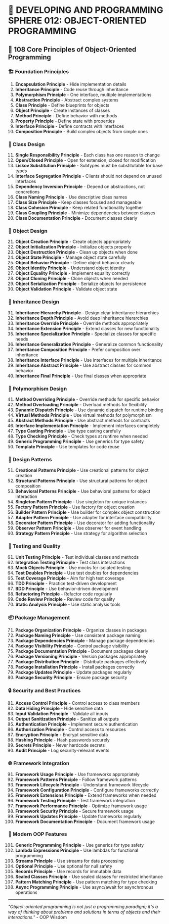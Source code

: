 # 🌟 DEVELOPING AND PROGRAMMING SPHERE 012: OBJECT-ORIENTED PROGRAMMING

## 🎯 108 Core Principles of Object-Oriented Programming

### 🏗️ Foundation Principles

1. **Encapsulation Principle** - Hide implementation details
2. **Inheritance Principle** - Code reuse through inheritance
3. **Polymorphism Principle** - One interface, multiple implementations
4. **Abstraction Principle** - Abstract complex systems
5. **Class Principle** - Define blueprints for objects
6. **Object Principle** - Create instances of classes
7. **Method Principle** - Define behavior with methods
8. **Property Principle** - Define state with properties
9. **Interface Principle** - Define contracts with interfaces
10. **Composition Principle** - Build complex objects from simple ones

### 🎯 Class Design

11. **Single Responsibility Principle** - Each class has one reason to change
12. **Open/Closed Principle** - Open for extension, closed for modification
13. **Liskov Substitution Principle** - Subtypes must be substitutable for base types
14. **Interface Segregation Principle** - Clients should not depend on unused interfaces
15. **Dependency Inversion Principle** - Depend on abstractions, not concretions
16. **Class Naming Principle** - Use descriptive class names
17. **Class Size Principle** - Keep classes focused and manageable
18. **Class Cohesion Principle** - Keep related functionality together
19. **Class Coupling Principle** - Minimize dependencies between classes
20. **Class Documentation Principle** - Document classes clearly

### 🧮 Object Design

21. **Object Creation Principle** - Create objects appropriately
22. **Object Initialization Principle** - Initialize objects properly
23. **Object Destruction Principle** - Clean up objects when done
24. **Object State Principle** - Manage object state carefully
25. **Object Behavior Principle** - Define object behavior clearly
26. **Object Identity Principle** - Understand object identity
27. **Object Equality Principle** - Implement equality correctly
28. **Object Cloning Principle** - Clone objects when needed
29. **Object Serialization Principle** - Serialize objects for persistence
30. **Object Validation Principle** - Validate object state

### 🎨 Inheritance Design

31. **Inheritance Hierarchy Principle** - Design clear inheritance hierarchies
32. **Inheritance Depth Principle** - Avoid deep inheritance hierarchies
33. **Inheritance Override Principle** - Override methods appropriately
34. **Inheritance Extension Principle** - Extend classes for new functionality
35. **Inheritance Specialization Principle** - Specialize classes for specific needs
36. **Inheritance Generalization Principle** - Generalize common functionality
37. **Inheritance Composition Principle** - Prefer composition over inheritance
38. **Inheritance Interface Principle** - Use interfaces for multiple inheritance
39. **Inheritance Abstract Principle** - Use abstract classes for common behavior
40. **Inheritance Final Principle** - Use final classes when appropriate

### 🔧 Polymorphism Design

41. **Method Overriding Principle** - Override methods for specific behavior
42. **Method Overloading Principle** - Overload methods for flexibility
43. **Dynamic Dispatch Principle** - Use dynamic dispatch for runtime binding
44. **Virtual Methods Principle** - Use virtual methods for polymorphism
45. **Abstract Methods Principle** - Use abstract methods for contracts
46. **Interface Implementation Principle** - Implement interfaces completely
47. **Type Casting Principle** - Use type casting carefully
48. **Type Checking Principle** - Check types at runtime when needed
49. **Generic Programming Principle** - Use generics for type safety
50. **Template Principle** - Use templates for code reuse

### 🚀 Design Patterns

51. **Creational Patterns Principle** - Use creational patterns for object creation
52. **Structural Patterns Principle** - Use structural patterns for object composition
53. **Behavioral Patterns Principle** - Use behavioral patterns for object interaction
54. **Singleton Pattern Principle** - Use singleton for unique instances
55. **Factory Pattern Principle** - Use factory for object creation
56. **Builder Pattern Principle** - Use builder for complex object construction
57. **Adapter Pattern Principle** - Use adapter for interface compatibility
58. **Decorator Pattern Principle** - Use decorator for adding functionality
59. **Observer Pattern Principle** - Use observer for event handling
60. **Strategy Pattern Principle** - Use strategy for algorithm selection

### 🧪 Testing and Quality

61. **Unit Testing Principle** - Test individual classes and methods
62. **Integration Testing Principle** - Test class interactions
63. **Mock Objects Principle** - Use mocks for isolated testing
64. **Test Doubles Principle** - Use test doubles for dependencies
65. **Test Coverage Principle** - Aim for high test coverage
66. **TDD Principle** - Practice test-driven development
67. **BDD Principle** - Use behavior-driven development
68. **Refactoring Principle** - Refactor code regularly
69. **Code Review Principle** - Review code for quality
70. **Static Analysis Principle** - Use static analysis tools

### 📦 Package Management

71. **Package Organization Principle** - Organize classes in packages
72. **Package Naming Principle** - Use consistent package naming
73. **Package Dependencies Principle** - Manage package dependencies
74. **Package Visibility Principle** - Control package visibility
75. **Package Documentation Principle** - Document packages clearly
76. **Package Versioning Principle** - Version packages appropriately
77. **Package Distribution Principle** - Distribute packages effectively
78. **Package Installation Principle** - Install packages correctly
79. **Package Updates Principle** - Update packages regularly
80. **Package Security Principle** - Ensure package security

### 🔒 Security and Best Practices

81. **Access Control Principle** - Control access to class members
82. **Data Hiding Principle** - Hide sensitive data
83. **Input Validation Principle** - Validate all inputs
84. **Output Sanitization Principle** - Sanitize all outputs
85. **Authentication Principle** - Implement secure authentication
86. **Authorization Principle** - Control access to resources
87. **Encryption Principle** - Encrypt sensitive data
88. **Hashing Principle** - Hash passwords securely
89. **Secrets Principle** - Never hardcode secrets
90. **Audit Principle** - Log security-relevant events

### 🌐 Framework Integration

91. **Framework Usage Principle** - Use frameworks appropriately
92. **Framework Patterns Principle** - Follow framework patterns
93. **Framework Lifecycle Principle** - Understand framework lifecycle
94. **Framework Configuration Principle** - Configure frameworks correctly
95. **Framework Extensions Principle** - Extend frameworks when needed
96. **Framework Testing Principle** - Test framework integration
97. **Framework Performance Principle** - Optimize framework usage
98. **Framework Security Principle** - Secure framework usage
99. **Framework Updates Principle** - Update frameworks regularly
100. **Framework Documentation Principle** - Document framework usage

### 🚀 Modern OOP Features

101. **Generic Programming Principle** - Use generics for type safety
102. **Lambda Expressions Principle** - Use lambdas for functional programming
103. **Streams Principle** - Use streams for data processing
104. **Optional Principle** - Use optional for null safety
105. **Records Principle** - Use records for immutable data
106. **Sealed Classes Principle** - Use sealed classes for restricted inheritance
107. **Pattern Matching Principle** - Use pattern matching for type checking
108. **Async Programming Principle** - Use async/await for asynchronous operations

---

*"Object-oriented programming is not just a programming paradigm; it's a way of thinking about problems and solutions in terms of objects and their interactions."* - OOP Wisdom
